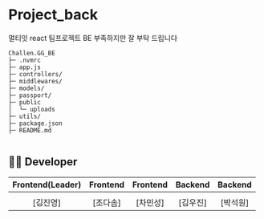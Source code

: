 # Project_back
멀티잇 react 팀프로젝트 BE
부족하지만 잘 부탁 드립니다
```
Challen.GG_BE
├─ .nvmrc
├─ app.js
├─ controllers/
├─ middlewares/
├─ models/
├─ passport/
├─ public
│  └─ uploads
├─ utils/
├─ package.json
├─ README.md


```
## 🙋‍♂️ Developer

|                                          Frontend(Leader)                                           |                                         Frontend                                          |                                         Frontend                                          |                                         Backend                                         |                                           Backend                                           |            
| :----------------------------------------------------------------------------------------: | :--------------------------------------------------------------------------------------: | :--------------------------------------------------------------------------------------: | :-------------------------------------------------------------------------------------: | :--------------------------------------------------------------------------------------: |
|  |  |  |  | 
|                            [김진영]                            |                           [조다솜]                          |                          [차민성]                        |                         [김우진]                        |                          [박석원]                        |                          
